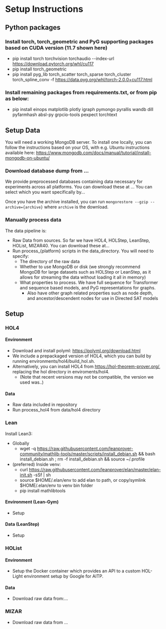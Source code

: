 # Setup Instructions
## Python packages
### Install torch, torch_geometric and PyG supporting packages based on CUDA version (11.7 shown here)
- pip install torch torchvision torchaudio --index-url https://download.pytorch.org/whl/cu117
- pip install torch_geometric 
- pip install pyg_lib torch_scatter torch_sparse torch_cluster torch_spline_conv -f https://data.pyg.org/whl/torch-2.0.0+cu117.html
### Install remaining packages from requirements.txt, or from pip as below:
- pip install einops matplotlib plotly igraph pymongo pyrallis wandb dill pyfarmhash absl-py grpcio-tools pexpect torchtext

## Setup Data
You will need a working MongoDB server. To install one locally, you can follow the instructions based on your OS,
with e.g. Ubuntu instructions available here: https://www.mongodb.com/docs/manual/tutorial/install-mongodb-on-ubuntu/

### Download database dump from ...
We provide preprocessed databases containing data necessary for experiments across all platforms. You can download these at ...
You can select which you want specifically by...

Once you have the archive installed, you can run `mongorestore --gzip --archive={archive}` where `archive` is the download.

### Manually process data
The data pipeline is:
- Raw Data from sources. So far we have HOL4, HOLStep, LeanStep, HOList, MIZAR40. You can download these at...
- Run process_{platform} scripts in the data_directory. You will need to specify:
    - The directory of the raw data
    - Whether to use MongoDB or disk (we strongly recommend MongoDB for large datasets such as HOLStep or LeanStep, as it allows for streaming the data without loading it all in memory)
    - What properties to process. We have full sequence for Transformer and sequence based models, and PyG representations for graphs. 
      - Also have other graph related properties such as node depth, and ancestor/descendent nodes for use in Directed SAT models

## Setup

### HOL4
#### Environment
- Download and install polyml: https://polyml.org/download.html 
- We include a prepackaged version of HOL4, which you can build by running environments/hol4/build_hol.sh.
- Alternatively, you can install HOL4 from https://hol-theorem-prover.org/, replacing the hol directory in enviroments/hol4. 
    - (Note that recent versions may not be compatible, the version we used was..)
#### Data
- Raw data included in repository 
- Run process_hol4 from data/hol4 directory

### Lean
Install Lean3:

- Globally
  - wget -q https://raw.githubusercontent.com/leanprover-community/mathlib-tools/master/scripts/install_debian.sh && bash install_debian.sh ; rm -f install_debian.sh && source ~/.profile 
- (preferred) Inside venv:
  - curl https://raw.githubusercontent.com/leanprover/elan/master/elan-init.sh -sSf | sh
  - source $HOME/.elan/env to add elan to path, or copy/symlink $HOME/.elan/env to venv bin folder
  - pip install mathlibtools
  
#### Environment (Lean-Gym)
- Setup 
#### Data (LeanStep)
- Setup 

### HOList
#### Environment
- Setup the Docker container which provides an API to a custom HOL-Light environment setup by Google for AITP.
#### Data
- Download raw data from:...

### MIZAR
- Download raw data from ...

